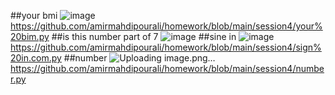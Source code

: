 ##your bmi
![image](https://github.com/amirmahdipourali/homework/assets/140058795/ca564cc7-6227-46d3-a86d-d49aa61e5e75)
https://github.com/amirmahdipourali/homework/blob/main/session4/your%20bim.py
##is this number part of 7
![image](https://github.com/amirmahdipourali/homework/assets/140058795/4e3b1ea1-f128-4dd8-a4f8-9bd8dc892408)
##sine in
![image](https://github.com/amirmahdipourali/homework/assets/140058795/322fad56-afbf-4039-a314-95af5bf282e3)
https://github.com/amirmahdipourali/homework/blob/main/session4/sign%20in.com.py
##number
![Uploading image.png…]()
https://github.com/amirmahdipourali/homework/blob/main/session4/number.py

